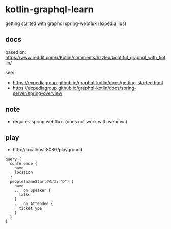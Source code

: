 # kotlin-graphql-learn
getting started with graphql spring-webflux (expedia libs)

## docs

based on: https://www.reddit.com/r/Kotlin/comments/hzzleu/bootiful_graphql_with_kotlin/

see: 
- https://expediagroup.github.io/graphql-kotlin/docs/getting-started.html
- https://expediagroup.github.io/graphql-kotlin/docs/spring-server/spring-overview

## note

- requires spring webflux. (does not work with webmvc)

## play

- http://localhost:8080/playground


```
query {
  conference {
    name
    location
  }
  people(nameStartsWith:"D") {
    name
    ... on Speaker {
      talks
    }
    ... on Attendee {
      ticketType
    }
  }
}
```
